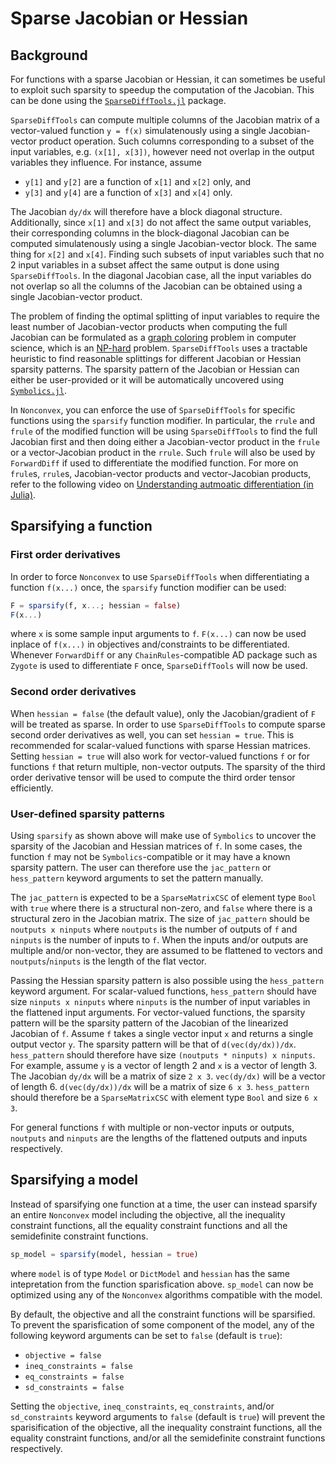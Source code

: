# Sparse Jacobian or Hessian

## Background

For functions with a sparse Jacobian or Hessian, it can sometimes be useful to exploit such sparsity to speedup the computation of the Jacobian. This can be done using the [`SparseDiffTools.jl`](https://github.com/JuliaDiff/SparseDiffTools.jl) package.

`SparseDiffTools` can compute multiple columns of the Jacobian matrix of a vector-valued function `y = f(x)` simulatenously using a single Jacobian-vector product operation. Such columns corresponding to a subset of the input variables, e.g. `(x[1], x[3])`, however need not overlap in the output variables they influence. For instance, assume
- `y[1]` and `y[2]` are a function of `x[1]` and `x[2]` only, and
- `y[3]` and `y[4]` are a function of `x[3]` and `x[4]` only.

The Jacobian `dy/dx` will therefore have a block diagonal structure. Additionally, since `x[1]` and `x[3]` do not affect the same output variables, their corresponding columns in the block-diagonal Jacobian can be computed simulatenously using a single Jacobian-vector block. The same thing for `x[2]` and `x[4]`. Finding such subsets of input variables such that no 2 input variables in a subset affect the same output is done using `SparseDiffTools`. In the diagonal Jacobian case, all the input variables do not overlap so all the columns of the Jacobian can be obtained using a single Jacobian-vector product.

The problem of finding the optimal splitting of input variables to require the least number of Jacobian-vector products when computing the full Jacobian can be formulated as a [graph coloring](https://en.wikipedia.org/wiki/Graph_coloring) problem in computer science, which is an [NP-hard](https://en.wikipedia.org/wiki/NP-hardness) problem. `SparseDiffTools` uses a tractable heuristic to find reasonable splittings for different Jacobian or Hessian sparsity patterns. The sparsity pattern of the Jacobian or Hessian can either be user-provided or it will be automatically uncovered using [`Symbolics.jl`](https://github.com/JuliaSymbolics/Symbolics.jl).

In `Nonconvex`, you can enforce the use of `SparseDiffTools` for specific functions using the `sparsify` function modifier. In particular, the `rrule` and `frule` of the modified function will be using `SparseDiffTools` to find the full Jacobian first and then doing either a Jacobian-vector product in the `frule` or a vector-Jacobian product in the `rrule`. Such `frule` will also be used by `ForwardDiff` if used to differentiate the modified function. For more on `frule`s, `rrule`s, Jacobian-vector products and vector-Jacobian products, refer to the following video on [Understanding autmoatic differentiation (in Julia)](https://www.youtube.com/watch?v=UqymrMG-Qi4).

## Sparsifying a function

### First order derivatives

In order to force `Nonconvex` to use `SparseDiffTools` when differentiating a function `f(x...)` once, the `sparsify` function modifier can be used:
```julia
F = sparsify(f, x...; hessian = false)
F(x...)
```
where `x` is some sample input arguments to `f`. `F(x...)` can now be used inplace of `f(x...)` in objectives and/constraints to be differentiated. Whenever `ForwardDiff` or any `ChainRules`-compatible AD package such as `Zygote` is used to differentiate `F` once, `SparseDiffTools` will now be used.

### Second order derivatives

When `hessian = false` (the default value), only the Jacobian/gradient of `F` will be treated as sparse. In order to use `SparseDiffTools` to compute sparse second order derivatives as well, you can set `hessian = true`. This is recommended for scalar-valued functions with sparse Hessian matrices. Setting `hessian = true` will also work for vector-valued functions `f` or for functions `f` that return multiple, non-vector outputs. The sparsity of the third order derivative tensor will be used to compute the third order tensor efficiently.

### User-defined sparsity patterns

Using `sparsify` as shown above will make use of `Symbolics` to uncover the sparsity of the Jacobian and Hessian matrices of `f`. In some cases, the function `f` may not be `Symbolics`-compatible or it may have a known sparsity pattern. The user can therefore use the `jac_pattern` or `hess_pattern` keyword arguments to set the pattern manually.

The `jac_pattern` is expected to be a `SparseMatrixCSC` of element type `Bool` with `true` where there is a structural non-zero, and `false` where there is a structural zero in the Jacobian matrix. The size of `jac_pattern` should be `noutputs x ninputs` where `noutputs` is the number of outputs of `f` and `ninputs` is the number of inputs to `f`. When the inputs and/or outputs are multiple and/or non-vector, they are assumed to be flattened to vectors and `noutputs`/`ninputs` is the length of the flat vector.

Passing the Hessian sparsity pattern is also possible using the `hess_pattern` keyword argument. For scalar-valued functions, `hess_pattern` should have size `ninputs x ninputs` where `ninputs` is the number of input variables in the flattened input arguments. For vector-valued functions, the sparsity pattern will be the sparsity pattern of the Jacobian of the linearized Jacobian of `f`. Assume `f` takes a single vector input `x` and returns a single output vector `y`. The sparsity pattern will be that of `d(vec(dy/dx))/dx`. `hess_pattern` should therefore have size `(noutputs * ninputs) x ninputs`. For example, assume `y` is a vector of length 2 and `x` is a vector of length 3. The Jacobian `dy/dx` will be a matrix of size `2 x 3`. `vec(dy/dx)` will be a vector of length 6. `d(vec(dy/dx))/dx` will be a matrix of size `6 x 3`. `hess_pattern` should therefore be a `SparseMatrixCSC` with element type `Bool` and size `6 x 3`.

For general functions `f` with multiple or non-vector inputs or outputs, `noutputs` and `ninputs` are the lengths of the flattened outputs and inputs respectively.

## Sparsifying a model

Instead of sparsifying one function at a time, the user can instead sparsify an entire `Nonconvex` model including the objective, all the inequality constraint functions, all the equality constraint functions and all the semidefinite constraint functions.
```julia
sp_model = sparsify(model, hessian = true)
```
where `model` is of type `Model` or `DictModel` and `hessian` has the same intepretation from the function sparisfication above. `sp_model` can now be optimized using any of the `Nonconvex` algorithms compatible with the model.

By default, the objective and all the constraint functions will be sparsified. To prevent the sparisfication of some component of the model, any of the following keyword arguments can be set to `false` (default is `true`):
- `objective = false`
- `ineq_constraints = false`
- `eq_constraints = false`
- `sd_constraints = false`

Setting the `objective`, `ineq_constraints`, `eq_constraints`, and/or `sd_constraints` keyword arguments to `false` (default is `true`) will prevent the sparisification of the objective, all the inequality constraint functions, all the equality constraint functions, and/or all the semidefinite constraint functions respectively.
